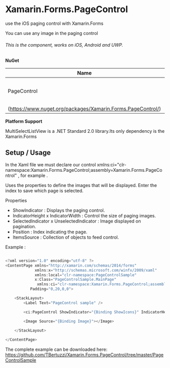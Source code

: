 # Xamarin.Forms.PageControl

use the iOS paging control with Xamarin.Forms
 
You can use any image in the paging control
 
###### This is the component, works on iOS, Android and UWP.

**NuGet**

|Name|Info|
| ------------------- | :------------------: |
|PageControl|[![NuGet](https://img.shields.io/badge/nuget-1.0.0-blue.svg)]
(https://www.nuget.org/packages/Xamarin.Forms.PageControl/)|

**Platform Support**

MultiSelectListView is a .NET Standard 2.0 library.Its only dependency is the Xamarin.Forms

## Setup / Usage

In the Xaml file we must declare our control 
xmlns:ci="clr-namespace:Xamarin.Forms.PageControl;assembly=Xamarin.Forms.PageControl" , for example . 

Uses the properties to define the images that will be displayed. Enter the index to save which page is selected.

Properties

* ShowIndicator : Displays the paging control.
* IndicatorHeight x IndicatorWidth : Control the size of paging images.
* SelectedIndicator x UnselectedIndicator : Image displayed on pagination.
* Position : Index indicating the page.
* ItemsSource : Collection of objects to feed control.

Example :

```csharp

<?xml version="1.0" encoding="utf-8" ?>
<ContentPage xmlns="http://xamarin.com/schemas/2014/forms"
             xmlns:x="http://schemas.microsoft.com/winfx/2009/xaml"
             xmlns:local="clr-namespace:PageControlSample"
             x:Class="PageControlSample.MainPage" 
              xmlns:ci="clr-namespace:Xamarin.Forms.PageControl;assembly=Xamarin.Forms.PageControl" 
           Padding="0,20,0,0">

    <StackLayout>
        <Label Text="PageControl sample" />

        <ci:PageControl ShowIndicator="{Binding ShowIcons}" IndicatorHeight="8" IndicatorWidth="8" UnselectedIndicator="unselected_circle.png" SelectedIndicator="selected_circle.png" Position="{Binding Position}" ItemsSource="{Binding Screenshots}" />

        <Image Source="{Binding Image}"></Image>
       
    </StackLayout>

</ContentPage>


```
The complete example can be downloaded here: https://github.com/TBertuzzi/Xamarin.Forms.PageControl/tree/master/PageControlSample


